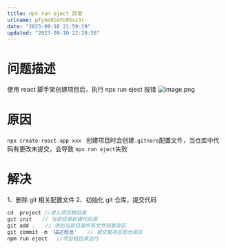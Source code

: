```yaml
---
title: npx run eject 异常
urlname: pfyhe9lm7o95vz3r
date: "2023-09-10 21:59:19"
updated: "2023-09-10 22:20:58"
---
```


# 问题描述

使用 react 脚手架创建项目后，执行 npx run eject 报错
![image.png](https://gyg-bawei-zg4-2103b.oss-cn-beijing.aliyuncs.com/6d70ded04181fee25821487c1b745ae7.png)

# 原因

`npx create-react-app xxx ` 创建项目时会创建`.gitnore`配置文件，当仓库中代码有更改未提交，会导致 `npx run eject`失败

# 解决

1、删除 git 相关配置文件
2、初始化 git 仓库，提交代码

```typescript
cd  project	//进入项目根目录
git init　　// 当前目录新建代码库
git add .　　// 添加当前目录所有文件到暂存区
git commit -m '描述信息'　　// 提交暂存区到仓库区
npm run eject	//项目根目录运行
```